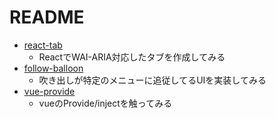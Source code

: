 # README

- [react-tab](https://github.com/harutete/moa/tree/main/react-tab)
  - ReactでWAI-ARIA対応したタブを作成してみる
- [follow-balloon](https://github.com/harutete/moa/tree/main/follow-balloon)
  - 吹き出しが特定のメニューに追従してるUIを実装してみる
- [vue-provide](https://github.com/harutete/moa/tree/main/vue-provide)
  - vueのProvide/injectを触ってみる
